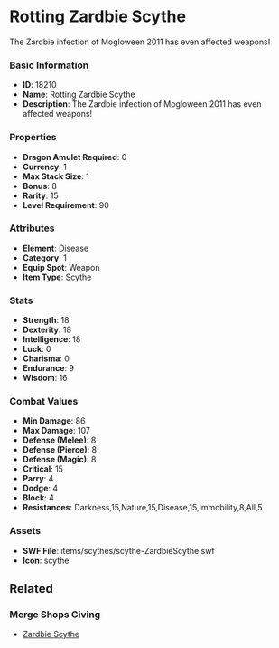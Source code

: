 # Rotting Zardbie Scythe

The Zardbie infection of Mogloween 2011 has even affected weapons! 

### Basic Information

- **ID**: 18210
- **Name**: Rotting Zardbie Scythe
- **Description**: The Zardbie infection of Mogloween 2011 has even affected weapons! 

### Properties

- **Dragon Amulet Required**: 0
- **Currency**: 1
- **Max Stack Size**: 1
- **Bonus**: 8
- **Rarity**: 15
- **Level Requirement**: 90

### Attributes

- **Element**: Disease
- **Category**: 1
- **Equip Spot**: Weapon
- **Item Type**: Scythe

### Stats

- **Strength**: 18
- **Dexterity**: 18
- **Intelligence**: 18
- **Luck**: 0
- **Charisma**: 0
- **Endurance**: 9
- **Wisdom**: 16

### Combat Values

- **Min Damage**: 86
- **Max Damage**: 107
- **Defense (Melee)**: 8
- **Defense (Pierce)**: 8
- **Defense (Magic)**: 8
- **Critical**: 15
- **Parry**: 4
- **Dodge**: 4
- **Block**: 4
- **Resistances**: Darkness,15,Nature,15,Disease,15,Immobility,8,All,5

### Assets

- **SWF File**: items/scythes/scythe-ZardbieScythe.swf
- **Icon**: scythe

## Related

### Merge Shops Giving

- [Zardbie Scythe](../merge-shops/99-zardbie-scythe.md)

